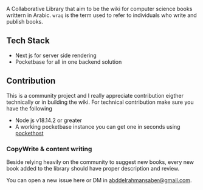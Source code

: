 A Collaborative Library that aim to be the wiki for computer science books writtern in Arabic.
`wraq` is the term used to refer to individuals who write and publish books. 
## Tech Stack
- Next js for server side rendering 
- Pocketbase for all in one backend solution

## Contribution
This is a community project and I really appreciate contribution eigther technically or in building the wiki.
For technical contribution make sure you have the following 
- Node js v18.14.2 or greater
- A working pocketbase instance you can get one in seconds using [pockethost](https://pockethost.io/)

### CopyWrite & content writing
Beside relying heavily on the community to suggest new books, every new book added to the library should have proper description and review.

You can open a new issue here or DM in abddelrahmansaber@gmail.com.